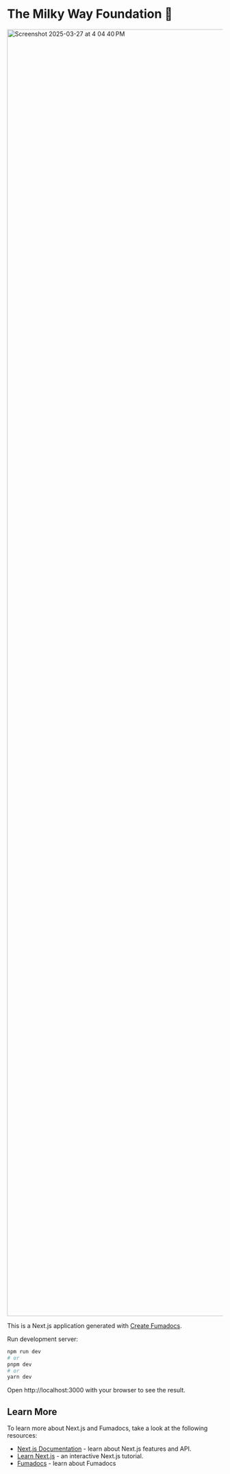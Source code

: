 # The Milky Way Foundation 🌌
<img width="3003" alt="Screenshot 2025-03-27 at 4 04 40 PM" src="https://github.com/user-attachments/assets/e0cb8016-aaa7-432d-88ab-733e15a98d03" />


This is a Next.js application generated with
[Create Fumadocs](https://github.com/fuma-nama/fumadocs).

Run development server:

```bash
npm run dev
# or
pnpm dev
# or
yarn dev
```

Open http://localhost:3000 with your browser to see the result.

## Learn More

To learn more about Next.js and Fumadocs, take a look at the following
resources:

- [Next.js Documentation](https://nextjs.org/docs) - learn about Next.js
  features and API.
- [Learn Next.js](https://nextjs.org/learn) - an interactive Next.js tutorial.
- [Fumadocs](https://fumadocs.vercel.app) - learn about Fumadocs
